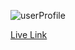 ![userProfile](https://github.com/programmerasif/UserProfile/assets/110629700/1ac9f539-159e-4c78-b74e-385cefb93d20)

[Live Link](https://user-profile-inky.vercel.app/)
